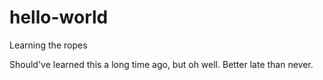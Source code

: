 # hello-world
Learning the ropes

Should've learned this a long time ago, but oh well. Better late than never. 
